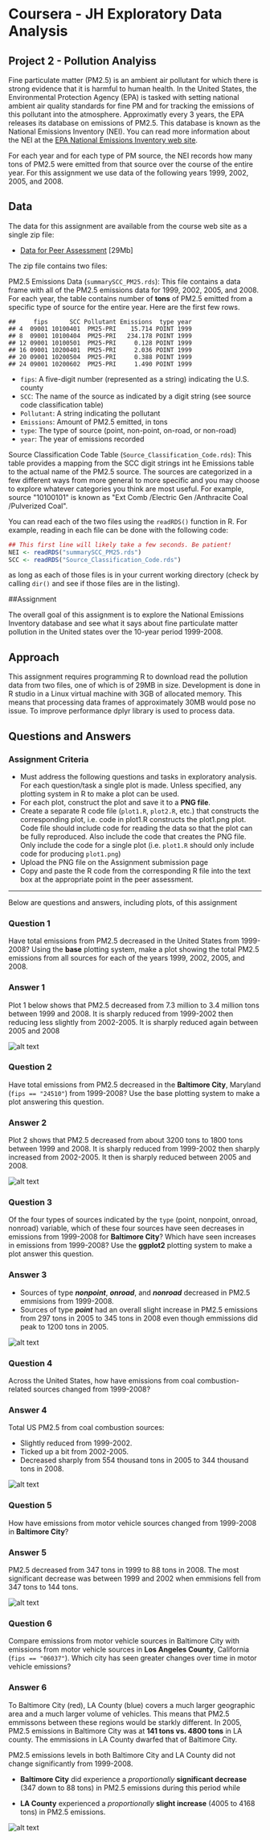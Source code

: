# Coursera - JH Exploratory Data Analysis
## Project 2 - Pollution Analyiss

Fine particulate matter (PM2.5) is an ambient air pollutant for which there is strong evidence that it is harmful to human health. In the United States, the Environmental Protection Agency (EPA) is tasked with setting national ambient air quality standards for fine PM and for tracking the emissions of this pollutant into the atmosphere. Approximatly every 3 years, the EPA releases its database on emissions of PM2.5. This database is known as the National Emissions Inventory (NEI). You can read more information about the NEI at the [EPA National Emissions Inventory web site](http://www.epa.gov/ttn/chief/eiinformation.html).

For each year and for each type of PM source, the NEI records how many tons of PM2.5 were emitted from that source over the course of the entire year. For this assignment we use data of the following years 1999, 2002, 2005, and 2008.

## Data


The data for this assignment are available from the course web site as a single zip file:

* [Data for Peer Assessment](https://d396qusza40orc.cloudfront.net/exdata%2Fdata%2FNEI_data.zip) [29Mb]

The zip file contains two files:

PM2.5 Emissions Data (``summarySCC_PM25.rds``): This file contains a data frame with all of the PM2.5 emissions data for 1999, 2002, 2005, and 2008. For each year, the table contains number of **tons** of PM2.5 emitted from a specific type of source for the entire year. Here are the first few rows.


```
##     fips      SCC Pollutant Emissions  type year
## 4  09001 10100401  PM25-PRI    15.714 POINT 1999
## 8  09001 10100404  PM25-PRI   234.178 POINT 1999
## 12 09001 10100501  PM25-PRI     0.128 POINT 1999
## 16 09001 10200401  PM25-PRI     2.036 POINT 1999
## 20 09001 10200504  PM25-PRI     0.388 POINT 1999
## 24 09001 10200602  PM25-PRI     1.490 POINT 1999
```


* ``fips``: A five-digit number (represented as a string) indicating the U.S. county
* ``SCC``: The name of the source as indicated by a digit string (see source code classification table)
* ``Pollutant``: A string indicating the pollutant
* ``Emissions``: Amount of PM2.5 emitted, in tons
* ``type``: The type of source (point, non-point, on-road, or non-road)
* ``year``: The year of emissions recorded

Source Classification Code Table (``Source_Classification_Code.rds``): This table provides a mapping from the SCC digit strings int he Emissions table to the actual name of the PM2.5 source. The sources are categorized in a few different ways from more general to more specific and you may choose to explore whatever categories you think are most useful. For example, source "10100101" is known as "Ext Comb /Electric Gen /Anthracite Coal /Pulverized Coal".

You can read each of the two files using the ``readRDS()`` function in R. For example, reading in each file can be done with the following code:


```r
## This first line will likely take a few seconds. Be patient!
NEI <- readRDS("summarySCC_PM25.rds")
SCC <- readRDS("Source_Classification_Code.rds")
```

as long as each of those files is in your current working directory (check by calling ``dir()`` and see if those files are in the listing).

##Assignment

The overall goal of this assignment is to explore the National Emissions Inventory database and see what it says about fine particulate matter pollution in the United states over the 10-year period 1999-2008.

## Approach
This assignment requires programming R to download read the pollution data from two files, one of which is of 29MB in size.  Development is done in R studio in a Linux virtual machine with 3GB of allocated memory.  This means that processing data frames of approximately 30MB would pose no issue.  To improve performance dplyr library is used to process data.

## Questions and Answers

### Assignment Criteria

* Must address the following questions and tasks in exploratory analysis. For each question/task a single plot is made. Unless specified, any plotting system in R to make a plot can be used.
* For each plot, construct the plot and save it to a **PNG file**.
* Create a separate R code file (``plot1.R``, ``plot2.R``, etc.) that constructs the corresponding plot, i.e. code in plot1.R constructs the plot1.png plot. Code file should include code for reading the data so that the plot can be fully reproduced. Also include the code that creates the PNG file. Only include the code for a single plot (i.e. ``plot1.R`` should only include code for producing ``plot1.png``)
* Upload the PNG file on the Assignment submission page
* Copy and paste the R code from the corresponding R file into the text box at the appropriate point in the peer assessment.

---
Below are questions and answers, including plots, of this assignment

### Question 1
Have total emissions from PM2.5 decreased in the United States from 1999-2008? Using the **base** plotting system, make a plot showing the total PM2.5 emissions from all sources for each of the years 1999, 2002, 2005, and 2008.

### Answer 1
Plot 1 below shows that PM2.5 decreased from 7.3 million to 3.4 million tons between 1999 and 2008. It is sharply reduced from 1999-2002 then reducing less slightly from 2002-2005.  It is sharply reduced again between 2005 and 2008

![alt text](plot1.png "Plot 1")

### Question 2
Have total emissions from PM2.5 decreased in the **Baltimore City**, Maryland (``fips == "24510"``) from 1999-2008? Use the base plotting system to make a plot answering this question.

### Answer 2
Plot 2 shows that PM2.5 decreased from about 3200 tons to 1800 tons between 1999 and 2008. It is sharply reduced from 1999-2002 then sharply increased from 2002-2005.  It then is sharply reduced between 2005 and 2008.

![alt text](plot2.png "Plot 2")

### Question 3
Of the four types of sources indicated by the ``type`` (point, nonpoint, onroad, nonroad) variable, which of these four sources have seen decreases in emissions from 1999-2008 for **Baltimore City**? Which have seen increases in emissions from 1999-2008? Use the **ggplot2** plotting system to make a plot answer this question.

### Answer 3
* Sources of type *__nonpoint__*, *__onroad__*, and *__nonroad__* decreased in PM2.5 emmisions from 1999-2008.
* Sources of type *__point__* had an overall slight increase in PM2.5 emissions from 297 tons in 2005 to 345 tons in 2008 even though emmissions did peak to 1200 tons in 2005.

![alt text](plot3.png "Plot 3")

### Question 4
Across the United States, how have emissions from coal combustion-related sources changed from 1999-2008?

### Answer 4
Total US PM2.5 from coal combustion sources:

* Slightly reduced from 1999-2002.
* Ticked up a bit from 2002-2005.  
* Decreased sharply from 554 thousand tons in 2005 to 344 thousand tons in 2008.

![alt text](plot4.png "Plot 4")

### Question 5
How have emissions from motor vehicle sources changed from 1999-2008 in **Baltimore City**?

### Answer 5
PM2.5 decreased from 347 tons in 1999 to 88 tons in 2008. The most significant decrease was between 1999 and 2002 when emmisions fell from 347 tons to 144 tons.

![alt text](plot5.png "Plot 5")

### Question 6
Compare emissions from motor vehicle sources in Baltimore City with emissions from motor vehicle sources in **Los Angeles County**, California (``fips == "06037"``). Which city has seen greater changes over time in motor vehicle emissions?

### Answer 6
To Baltimore City (red), LA County (blue) covers a much larger geographic area and a much larger volume of vehicles.  This means that PM2.5 emmissons between these regions would be starkly different. In 2005, PM2.5 emissions in Baltimore City was at **141 tons vs. 4800 tons** in LA county. The emmissions in LA County dwarfed that of Baltimore City.

PM2.5 emissions levels in both Baltimore City and LA County did not change significantly from 1999-2008.

+ **Baltimore City** did experience a *proportionally* **significant decrease** (347 down to 88 tons) in PM2.5 emissions during this period while

+ **LA County** experienced a *proportionally* **slight increase** (4005 to 4168 tons) in PM2.5 emissions.

![alt text](plot6.png "Plot 6")


